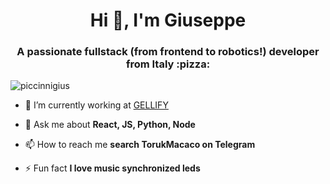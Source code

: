 <h1 align="center">Hi 👋, I'm Giuseppe</h1>
<h3 align="center">A passionate fullstack (from frontend to robotics!) developer from Italy  :pizza:</h3>
<p align="left"> <img src="https://komarev.com/ghpvc/?username=piccinnigius" alt="piccinnigius" /> </p>

- 🔭 I’m currently working at [GELLIFY](https://gellify.com)

- 💬 Ask me about **React, JS, Python, Node**

- 📫 How to reach me **search TorukMacaco on Telegram**

- ⚡ Fun fact **I love music synchronized leds**
